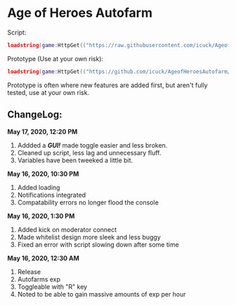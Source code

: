 # Age of Heroes Autofarm
Script:
```lua
loadstring(game:HttpGet(("https://raw.githubusercontent.com/icuck/AgeofHeroesAutofarm/master/main.lua"), true))()
```

Prototype (Use at your own risk):
```lua
loadstring(game:HttpGet(("https://github.com/icuck/AgeofHeroesAutofarm/raw/master/add-on.lua"), true))()
```
Prototype is often where new features are added first, but aren't fully tested, use at your own risk.

## ChangeLog:
**May 17, 2020, 12:20 PM**
1. Addded a ***GUI!*** made toggle easier and less broken.
2. Cleaned up script, less lag and unnecessary fluff.
3. Variables have been tweeked a little bit.

**May 16, 2020, 10:30 PM**
1. Added loading
2. Notifications integrated
3. Compatability errors no longer flood the console

**May 16, 2020, 1:30 PM**
1. Added kick on moderator connect
2. Made whitelist design more sleek and less buggy
3. Fixed an error with script slowing down after some time

**May 16, 2020, 12:30 AM**
1. Release
2. Autofarms exp
3. Toggleable with "R" key
4. Noted to be able to gain massive amounts of exp per hour
